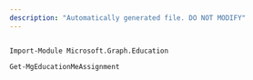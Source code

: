```yaml
---
description: "Automatically generated file. DO NOT MODIFY"
---
```


```powershellv2

Import-Module Microsoft.Graph.Education

Get-MgEducationMeAssignment

```